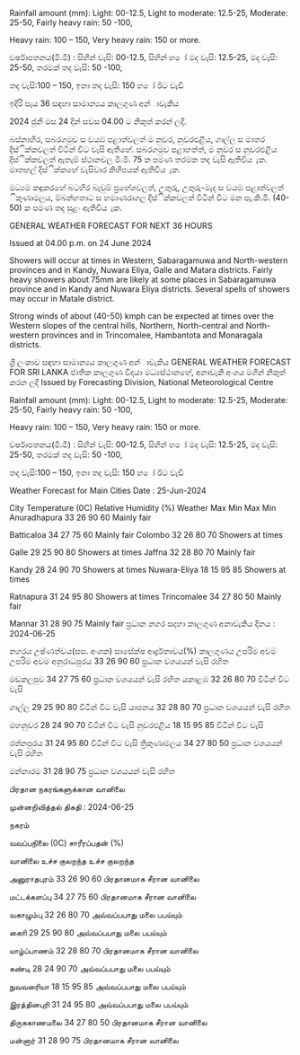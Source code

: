 Rainfall amount (mm): Light: 00-12.5, Light to moderate: 12.5-25, Moderate: 25-50, Fairly heavy rain: 50 -100,

Heavy rain: 100 – 150, Very heavy rain: 150 or more.

වර්ෂාපතනය(මි.මී) : සිහින් වැසි: 00-12.5, සිහින් හ ෝ මද වැසි: 12.5-25, මද වැසි: 25-50, තරමක් තද වැසි: 50 -100,

තද වැසි:100 – 150, ඉතා තද වැසි: 150 හ ෝ ඊට වැඩි

ඉදිරි පැය 36 සඳහා සාමාන්‍යය කාලගුණ අන්‍ාවැකිය

2024 ජුනි මස 24 දින්‍ සවස 04.00 ට නිකුත් කරන්‍ ලදි.

බස්නාහිර, සබරගමුව ස වයඹ පළාත්වලත් ම නුවර, නුවරඑළිය, ගාල්ල ස මාතර දිස්ික්කවලත් විටින් විට වැසි ඇතිහේ. සබරගමුව පළාහත්ත්, ම නුවර ස නුවරඑළිය දිස්ික්කවලත් ඇතැම් ස්ථානවල මි.මී. 75 ක පමණ තරමක තද වැසි ඇතිවිය ැක. මාතහල් දිස්ික්කහේ වැසිවාර කිහිපයක් ඇතිවිය ැක.

මධ්‍යම කඳුකරහේ බටහිර බෑවුම් ප්‍රහේශවලත්, උතුරු, උතුරු-මැද ස වයඹ පළාත්වලත් ිකුණාමලය, ම්බන්හතාට ස හමාණරාගල දිස්ික්කවලත් විටින් විට මන පැ.කි.මී. (40-50) ක පමණ තද සුළං ඇතිවිය ැක.

GENERAL WEATHER FORECAST FOR NEXT 36 HOURS

Issued at 04.00 p.m. on 24 June 2024

Showers will occur at times in Western, Sabaragamuwa and North-western provinces and in Kandy, Nuwara Eliya, Galle and Matara districts. Fairly heavy showers about 75mm are likely at some places in Sabaragamuwa province and in Kandy and Nuwara Eliya districts. Several spells of showers may occur in Matale district.

Strong winds of about (40-50) kmph can be expected at times over the Western slopes of the central hills, Northern, North-central and North-western provinces and in Trincomalee, Hambantota and Monaragala districts.

ශ්‍රී ලංකාව සඳහා සාමාන්‍යය කාලගුණ අන්‍ාවැකිය GENERAL WEATHER FORECAST FOR SRI LANKA ජාතික කාලගුණ විදයා මධ්‍යස්ථානහේ, අනාවැකි අංශය මගින් නිකුත් කරන ලදි Issued by Forecasting Division, National Meteorological Centre

Rainfall amount (mm): Light: 00-12.5, Light to moderate: 12.5-25, Moderate: 25-50, Fairly heavy rain: 50 -100,

Heavy rain: 100 – 150, Very heavy rain: 150 or more.

වර්ෂාපතනය(මි.මී) : සිහින් වැසි: 00-12.5, සිහින් හ ෝ මද වැසි: 12.5-25, මද වැසි: 25-50, තරමක් තද වැසි: 50 -100,

තද වැසි:100 – 150, ඉතා තද වැසි: 150 හ ෝ ඊට වැඩි

Weather Forecast for Main Cities Date : 25-Jun-2024

City Temperature (0C) Relative Humidity (%) Weather Max Min Max Min Anuradhapura 33 26 90 60 Mainly fair

Batticaloa 34 27 75 60 Mainly fair Colombo 32 26 80 70 Showers at times

Galle 29 25 90 80 Showers at times Jaffna 32 28 80 70 Mainly fair

Kandy 28 24 90 70 Showers at times Nuwara-Eliya 18 15 95 85 Showers at times

Ratnapura 31 24 95 80 Showers at times Trincomalee 34 27 80 50 Mainly fair

Mannar 31 28 90 75 Mainly fair ප්‍රධාන නගර සදහා කාලගුණ අනාවැකිය දිනය : 2024-06-25

නගරය උෂ්ණත්වය(සස. අංශක) සාසේක්ෂ ආර්ද්‍රතාවය(%) කාලගුණය උපරිම අවම උපරිම අවම අනුරාධපුරය 33 26 90 60 ප්‍රධාන වශයයන් වැසි රහිත

මඩකලපුව 34 27 75 60 ප්‍රධාන වශයයන් වැසි රහිත යකාළඹ 32 26 80 70 විටින් විට වැසි

ගාල්ල 29 25 90 80 විටින් විට වැසි යාපනය 32 28 80 70 ප්‍රධාන වශයයන් වැසි රහිත

මහනුවර 28 24 90 70 විටින් විට වැසි නුවරඑළිය 18 15 95 85 විටින් විට වැසි

රත්නපුරය 31 24 95 80 විටින් විට වැසි ත්‍රිකුණාමලය 34 27 80 50 ප්‍රධාන වශයයන් වැසි රහිත

මන්නාරම 31 28 90 75 ප්‍රධාන වශයයන් වැසි රහිත

பிரதான நகரங்களுக்கான வானிலை

முன்னறிவித்தல் திகதி : 2024-06-25

நகரம்

வவப்பநிலை (0C) சாரீரப்பதன் (%)

வானிலை உச்ச குலறந்த உச்ச குலறந்த

அனுராதபுரம் 33 26 90 60 பிரதானமாக சீரான வானிலை

மட்டக்களப்பு 34 27 75 60 பிரதானமாக சீரான வானிலை

வகாழும்பு 32 26 80 70 அவ்வப்பபாது மலை பபய்யும்

காைி 29 25 90 80 அவ்வப்பபாது மலை பபய்யும்

யாழ்ப்பாணம் 32 28 80 70 பிரதானமாக சீரான வானிலை

கண்டி 28 24 90 70 அவ்வப்பபாது மலை பபய்யும்

நுவவரைியா 18 15 95 85 அவ்வப்பபாது மலை பபய்யும்

இரத்தினபுரி 31 24 95 80 அவ்வப்பபாது மலை பபய்யும்

திருககாணமலை 34 27 80 50 பிரதானமாக சீரான வானிலை

மன்னார் 31 28 90 75 பிரதானமாக சீரான வானிலை